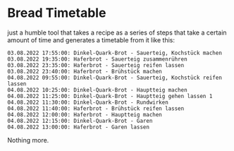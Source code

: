 # Bread Timetable

just a humble tool that takes a recipe as a series of steps that take a certain amount of time
and generates a timetable from it like this:

```commandline
03.08.2022 17:55:00: Dinkel-Quark-Brot - Sauerteig, Kochstück machen
03.08.2022 19:35:00: Haferbrot - Sauerteig zusammenrühren
03.08.2022 23:35:00: Haferbrot - Sauerteig reifen lassen
03.08.2022 23:40:00: Haferbrot - Brühstück machen
04.08.2022 09:55:00: Dinkel-Quark-Brot - Sauerteig, Kochstück reifen lassen
04.08.2022 10:25:00: Dinkel-Quark-Brot - Hauptteig machen
04.08.2022 11:25:00: Dinkel-Quark-Brot - Hauptteig gehen lassen 1
04.08.2022 11:30:00: Dinkel-Quark-Brot - Rundwirken
04.08.2022 11:40:00: Haferbrot - Brühstück reifen lassen
04.08.2022 12:00:00: Haferbrot - Hauptteig machen
04.08.2022 12:15:00: Dinkel-Quark-Brot - Garen
04.08.2022 13:00:00: Haferbrot - Garen lassen
```

Nothing more.